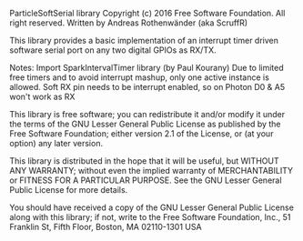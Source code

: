 ﻿  ParticleSoftSerial library
  Copyright (c) 2016 Free Software Foundation.  All right reserved.
  Written by Andreas Rothenwänder (aka ScruffR)

  This library provides a basic implementation of an interrupt timer
  driven software serial port on any two digital GPIOs as RX/TX.

  Notes:
  Import SparkIntervalTimer library (by Paul Kourany)
    Due to limited free timers and to avoid interrupt mashup, only
    one active instance is allowed.
  Soft RX pin needs to be interrupt enabled, so on Photon D0 & A5
    won't work as RX
  
  This library is free software; you can redistribute it and/or
  modify it under the terms of the GNU Lesser General Public
  License as published by the Free Software Foundation; either
  version 2.1 of the License, or (at your option) any later version.

  This library is distributed in the hope that it will be useful,
  but WITHOUT ANY WARRANTY; without even the implied warranty of
  MERCHANTABILITY or FITNESS FOR A PARTICULAR PURPOSE.  See the GNU
  Lesser General Public License for more details.

  You should have received a copy of the GNU Lesser General Public
  License along with this library; if not, write to the Free Software
  Foundation, Inc., 51 Franklin St, Fifth Floor, Boston, MA  02110-1301  USA
